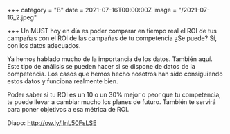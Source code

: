 +++
category = "B"
date = 2021-07-16T00:00:00Z
image = "/2021-07-16_2.jpeg"

+++
Un MUST hoy en día es poder comparar en tiempo real el ROI de tus campañas con el ROI de las campañas de tu competencia ¿Se puede? Sí, con los datos adecuados.   
  
Ya hemos hablado mucho de la importancia de los datos. También aquí. Este tipo de análisis se pueden hacer si se dispone de datos de la competencia. Los casos que hemos hecho nosotros han sido consiguiendo estos datos y funciona realmente bien.   
  
Poder saber si tu ROI es un 10 o un 30% mejor o peor que tu competencia, te puede llevar a cambiar mucho los planes de futuro. También te servirá para poner objetivos a esa métrica de ROI.  
  
Diapo: http://ow.ly/IlnL50FsLSE